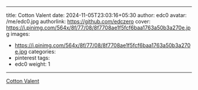 
---
title: Cotton Valent
date: 2024-11-05T23:03:16+05:30
author: edc0
avatar: /me/edc0.jpg
authorlink: https://github.com/edczero
cover: https://i.pinimg.com/564x/8f/77/08/8f7708ae1f5fcf6baa1763a50b3a270e.jpg
images:
   - https://i.pinimg.com/564x/8f/77/08/8f7708ae1f5fcf6baa1763a50b3a270e.jpg
categories:
  - pinterest
tags:
  - edc0
weight: 1
---

<!--more-->

[Cotton Valent](https://in.pinterest.com/pin/91901648639874828/)

	
